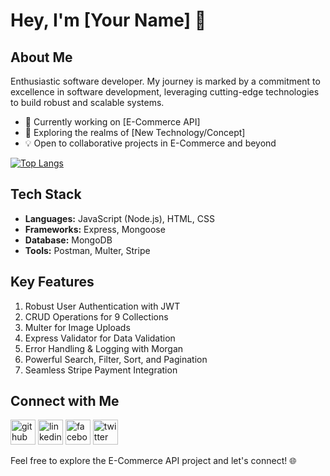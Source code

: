 # Hey, I'm [Your Name] 👋

## About Me

Enthusiastic software developer. My journey is marked by a commitment to excellence in software development, leveraging cutting-edge technologies to build robust and scalable systems.

- 🚀 Currently working on [E-Commerce API]
- 🌱 Exploring the realms of [New Technology/Concept]
- 💡 Open to collaborative projects in E-Commerce and beyond

[![Top Langs](https://github-readme-stats.vercel.app/api/top-langs/?username=anuraghazra)](https://github.com/anuraghazra/github-readme-stats)


## Tech Stack

- **Languages:** JavaScript (Node.js), HTML, CSS
- **Frameworks:** Express, Mongoose
- **Database:** MongoDB
- **Tools:** Postman, Multer, Stripe

## Key Features

1. Robust User Authentication with JWT
2. CRUD Operations for 9 Collections
3. Multer for Image Uploads
4. Express Validator for Data Validation
5. Error Handling & Logging with Morgan
6. Powerful Search, Filter, Sort, and Pagination
7. Seamless Stripe Payment Integration

## Connect with Me

[<img src='https://cdn.jsdelivr.net/npm/simple-icons@3.0.1/icons/github.svg' alt='github' height='40'>](https://github.com/Hesham1902)  [<img src='https://cdn.jsdelivr.net/npm/simple-icons@3.0.1/icons/linkedin.svg' alt='linkedin' height='40'>](https://www.linkedin.com/in/hesham-maher-9232a9202/)  [<img src='https://cdn.jsdelivr.net/npm/simple-icons@3.0.1/icons/facebook.svg' alt='facebook' height='40'>](https://www.facebook.com/https://www.facebook.com/hesham.maher.74/)  [<img src='https://cdn.jsdelivr.net/npm/simple-icons@3.0.1/icons/twitter.svg' alt='twitter' height='40'>](https://twitter.com/Hesham1902)  


Feel free to explore the E-Commerce API project and let's connect! 🌐
